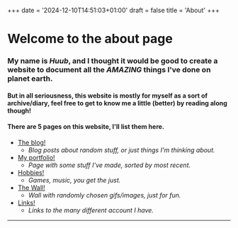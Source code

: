 +++
date = '2024-12-10T14:51:03+01:00'
draft = false
title = 'About'
+++

# Welcome to the about page
### My name is *Huub*, and I thought it would be good to create a website to document all the ***AMAZING*** things I've done on planet earth.

#### But in all seriousness, this website is mostly for myself as a sort of archive/diary, feel free to get to know me a little (better) by reading along though!
#### There are 5 pages on this website, I'll list them here.    

* [The blog!](/blogmenu/)
    * *Blog posts about random stuff, or just things I'm thinking about.*
* [My portfolio!](/portfoliomenu/)
    * *Page with some stuff I've made, sorted by most recent.*
* [Hobbies!](/hobbiesmenu/)
    * *Games, music, you get the just.*
* [The Wall!](/wall/)
    * *Wall with randomly chosen gifs/images, just for fun.*
* [Links!](/links/)
    * *Links to the many different account I have.*


------------------------------------------------------------------------------------------------------------------------------------------------------------------------------------------------------------------------
